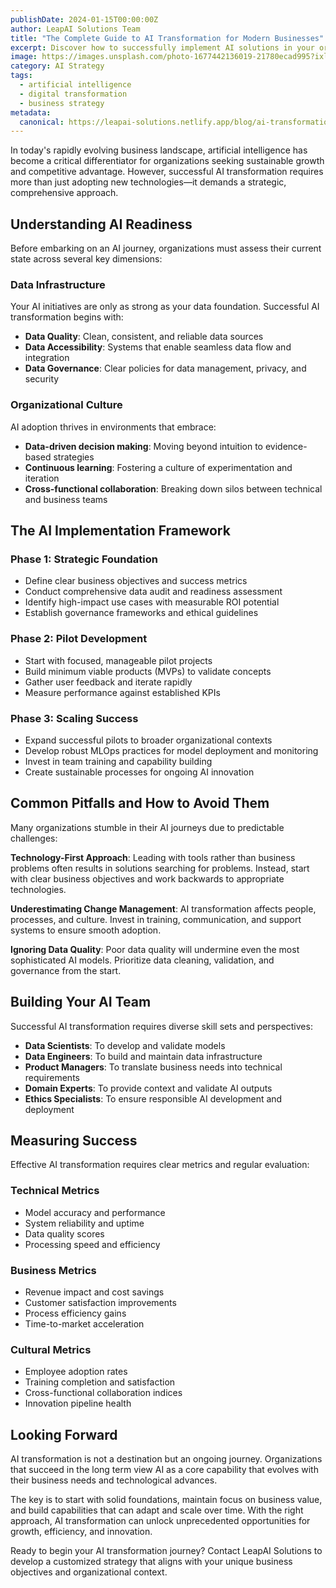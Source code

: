 ```yaml
---
publishDate: 2024-01-15T00:00:00Z
author: LeapAI Solutions Team
title: "The Complete Guide to AI Transformation for Modern Businesses"
excerpt: Discover how to successfully implement AI solutions in your organization with our comprehensive transformation guide. From strategy to execution.
image: https://images.unsplash.com/photo-1677442136019-21780ecad995?ixlib=rb-4.0.3&ixid=M3wxMjA3fDB8MHxwaG90by1wYWdlfHx8fGVufDB8fHx8fA%3D%3D&auto=format&fit=crop&w=2070&q=80
category: AI Strategy
tags:
  - artificial intelligence
  - digital transformation
  - business strategy
metadata:
  canonical: https://leapai-solutions.netlify.app/blog/ai-transformation-guide
---
```


In today's rapidly evolving business landscape, artificial intelligence has become a critical differentiator for organizations seeking sustainable growth and competitive advantage. However, successful AI transformation requires more than just adopting new technologies—it demands a strategic, comprehensive approach.

## Understanding AI Readiness

Before embarking on an AI journey, organizations must assess their current state across several key dimensions:

### Data Infrastructure
Your AI initiatives are only as strong as your data foundation. Successful AI transformation begins with:
- **Data Quality**: Clean, consistent, and reliable data sources
- **Data Accessibility**: Systems that enable seamless data flow and integration
- **Data Governance**: Clear policies for data management, privacy, and security

### Organizational Culture
AI adoption thrives in environments that embrace:
- **Data-driven decision making**: Moving beyond intuition to evidence-based strategies
- **Continuous learning**: Fostering a culture of experimentation and iteration
- **Cross-functional collaboration**: Breaking down silos between technical and business teams

## The AI Implementation Framework

### Phase 1: Strategic Foundation
- Define clear business objectives and success metrics
- Conduct comprehensive data audit and readiness assessment
- Identify high-impact use cases with measurable ROI potential
- Establish governance frameworks and ethical guidelines

### Phase 2: Pilot Development
- Start with focused, manageable pilot projects
- Build minimum viable products (MVPs) to validate concepts
- Gather user feedback and iterate rapidly
- Measure performance against established KPIs

### Phase 3: Scaling Success
- Expand successful pilots to broader organizational contexts
- Develop robust MLOps practices for model deployment and monitoring
- Invest in team training and capability building
- Create sustainable processes for ongoing AI innovation

## Common Pitfalls and How to Avoid Them

Many organizations stumble in their AI journeys due to predictable challenges:

**Technology-First Approach**: Leading with tools rather than business problems often results in solutions searching for problems. Instead, start with clear business objectives and work backwards to appropriate technologies.

**Underestimating Change Management**: AI transformation affects people, processes, and culture. Invest in training, communication, and support systems to ensure smooth adoption.

**Ignoring Data Quality**: Poor data quality will undermine even the most sophisticated AI models. Prioritize data cleaning, validation, and governance from the start.

## Building Your AI Team

Successful AI transformation requires diverse skill sets and perspectives:

- **Data Scientists**: To develop and validate models
- **Data Engineers**: To build and maintain data infrastructure  
- **Product Managers**: To translate business needs into technical requirements
- **Domain Experts**: To provide context and validate AI outputs
- **Ethics Specialists**: To ensure responsible AI development and deployment

## Measuring Success

Effective AI transformation requires clear metrics and regular evaluation:

### Technical Metrics
- Model accuracy and performance
- System reliability and uptime
- Data quality scores
- Processing speed and efficiency

### Business Metrics
- Revenue impact and cost savings
- Customer satisfaction improvements
- Process efficiency gains
- Time-to-market acceleration

### Cultural Metrics
- Employee adoption rates
- Training completion and satisfaction
- Cross-functional collaboration indices
- Innovation pipeline health

## Looking Forward

AI transformation is not a destination but an ongoing journey. Organizations that succeed in the long term view AI as a core capability that evolves with their business needs and technological advances.

The key is to start with solid foundations, maintain focus on business value, and build capabilities that can adapt and scale over time. With the right approach, AI transformation can unlock unprecedented opportunities for growth, efficiency, and innovation.

Ready to begin your AI transformation journey? Contact LeapAI Solutions to develop a customized strategy that aligns with your unique business objectives and organizational context.